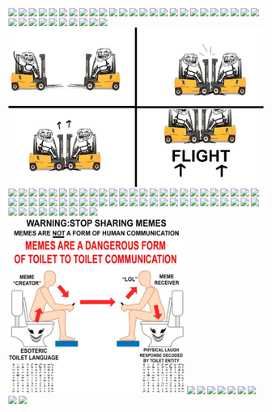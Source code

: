 <img src=1000pounds.avif>
<img src=2_6_month_vacations.avif>
<img src=aftv.avif>
<img src=americans_at_twenty_one.avif>
<img src=angry_kid.avif>
<img src=baby_carrot.avif>
<img src=bad_state.avif>
<img src=bart.avif>
<img src=battyboy.avif>
<img src=bear_it.avif>
<img src=bowser-saved.avif>
<img src=boy_friends.avif>
<img src=btc_body_miner.avif>
<img src=caesar_group_hug.avif>
<img src=cat_supremacy.avif>
<img src=cat_train.avif>
<img src=cellphone_charging.avif>
<img src=chainsaw_balls.avif>
<img src=cheating_spongebob.avif>
<img src=chicken.avif>
<img src=chirp.avif>
<img src=chud_cat.avif>
<img src=chud_mine.avif>
<img src=cig_dinner.avif>
<img src=conf_ruckus.avif>
<img src=curvy_cat.avif>
<img src=david.avif>
<img src=dill_pickle.avif>
<img src=do_dogs_understand_each_other.avif>
<img src=download_free_game.avif>
<img src=dutch_at_home.avif>
<img src=eat_brown_banana.avif>
<img src=england_domestic_violence.avif>
<img src=everything-goes-well.avif>
<img src=fake_bird.avif>
<img src=flight.avif>
<img src=food_scream.avif>
<img src=full_of.avif>
<img src=gameboy_wojak_cn.avif>
<img src=genie.avif>
<img src=green_line.avif>
<img src=guys_making_plans.avif>
<img src=happy_meal.avif>
<img src=hear_the_tea.avif>
<img src=how_big_of_a_conspiracy_theorist.avif>
<img src=hp-cat.avif>
<img src=human_beaver.avif>
<img src=indian_dogwalker.avif>
<img src=italian_hands.avif>
<img src=j-director.avif>
<img src=jamal.avif>
<img src=jarmany.avif>
<img src=jew_arrest.avif>
<img src=kill_process.avif>
<img src=king_charles_screwdriver.avif>
<img src=late_fog.avif>
<img src=laughs_in_british.avif>
<img src=lewd_cat.avif>
<img src=lost_english.avif>
<img src=man_chester.avif>
<img src=man_eating_bear.avif>
<img src=mc_racist.avif>
<img src=me_in_my_20s.avif>
<img src=mean-to-gran.avif>
<img src=men_innocent_creatures.avif>
<img src=merry_mubarek.avif>
<img src=migrant.avif>
<img src=monkey_cashier.avif>
<img src=mr_bean_sleeping.avif>
<img src=mtn-dex.avif>
<img src=no_skel.avif>
<img src=nut_fish.avif>
<img src=orange_peel.avif>
<img src=pickle_rick.avif>
<img src=potato_gf.avif>
<img src=potato_makeup.avif>
<img src=pvp.avif>
<img src=quora_soprano.avif>
<img src=racey_cake.avif>
<img src=reddit_atheism.avif>
<img src=redhead.avif>
<img src=ricecel.avif>
<img src=room_with.avif>
<img src=salute.avif>
<img src=shave.avif>
<img src=shave1.avif>
<img src=sigh_gentleman.avif>
<img src=silence_pothead.avif>
<img src=silly_dogs.avif>
<img src=sir_cumference.avif>
<img src=sleep_in_uber.avif>
<img src=sleep_roulette.avif>
<img src=solution_man.avif>
<img src=super_bowl.avif>
<img src=titanic.avif>
<img src=toilet_meme.avif>
<img src=trail_stairs.avif>
<img src=trump_programming.avif>
<img src=trumpet_cat.avif>
<img src=uk-fono.avif>
<img src=uk_us_meme_01.avif>
<img src=water_fountain.avif>
<img src=wei_wu1.avif>
<img src=why_say_based.avif>
<img src=yt_drill_comment.avif>
